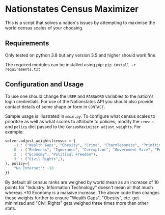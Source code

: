 # Nationstates Census Maximizer
This is a script that solves a nation's issues by attempting to maximise the world census scales of your choosing.

## Requirements
Only tested on python 3.8 but any version 3.5 and higher should work fine.

The required modules can be installed using pip: `pip install -r requirements.txt`

## Configuration and Usage
To use one should change the `USER` and `PASSWORD` variables to the nation's login credentials. For use of the Nationstates API you should also provide contact details of some shape or form in `CONTACT`.

Sample usage is illustrated in `main.py`. To configure what census scales to prioritize as well as what scores to attribute to policies, modify the `census` and `policy` dict passed to the `CensusMaximizer.adjust_weights`. For example:

```py
solver.adjust_weights(census = {
    -1 : ("Wealth Gaps", "Obesity", "Crime", "Charmlessness", "Primitiveness", "Averageness", "Death Rate", "Taxation"),
    0  : ("Rudeness", "Ignorance", "Corruption", "Government Size", "Political Apathy", "Authoritarianism"),
    2  : ("Economy", "Political Freedom"),
    3  : ("Civil Rights",),
}, policy={
    "No Internet": -10
})
```

By default all census ranks are weighed by world mean as an increase of 10 points for "Industry: Information Technology" doesn't mean all that much whereas +10 Economy is a massive increase. The above code then changes these weights further to ensure "Wealth Gaps", "Obesity", etc. get minimized and "Civil Rights" gets weighed three times more than other stats.
